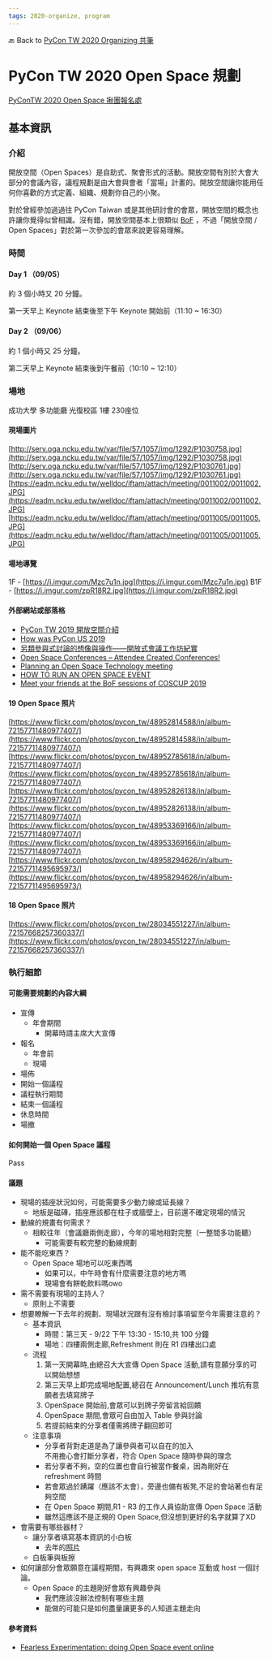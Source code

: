 ```yaml
---
tags: 2020-organize, program
---
```


🔙 Back to [PyCon TW 2020 Organizing 共筆](/5u84SOprTUeQYBR57TH49w)

# PyCon TW 2020 Open Space 規劃

[PyConTW 2020 Open Space 揪團報名處](https://docs.google.com/document/d/13y1eja-dyBz-zd-nJe1Agh_7RFt10dfPcMAvaqeRnKQ/edit)

## 基本資訊
### 介紹
開放空間（Open Spaces）是自助式、聚會形式的活動。開放空間有別於大會大部分的會議內容，議程規劃是由大會與會者「當場」計畫的。開放空間讓你能用任何你喜歡的方式定義、組織、規劃你自己的小聚。

對於曾經參加過過往 PyCon Taiwan 或是其他研討會的會眾，開放空間的概念也許讓你覺得似曾相識。沒有錯，開放空間基本上很類似 [BoF](https://tw.pycon.org/2014apac/zh/bof/) ，不過「開放空間 / Open Spaces」對於第一次參加的會眾來說更容易理解。

### 時間
#### Day 1 （09/05）
約 3 個小時又 20 分鐘。

第一天早上 Keynote 結束後至下午 Keynote 開始前（11:10 ~ 16:30）


#### Day 2 （09/06）
約 1 個小時又 25 分鐘。

第二天早上 Keynote 結束後到午餐前（10:10 ~ 12:10）

### 場地
成功大學 多功能廳 光復校區 1樓 230座位

#### 現場圖片
[http://serv.oga.ncku.edu.tw/var/file/57/1057/img/1292/P1030758.jpg](http://serv.oga.ncku.edu.tw/var/file/57/1057/img/1292/P1030758.jpg)
[http://serv.oga.ncku.edu.tw/var/file/57/1057/img/1292/P1030761.jpg](http://serv.oga.ncku.edu.tw/var/file/57/1057/img/1292/P1030761.jpg)
[https://eadm.ncku.edu.tw/welldoc/iftam/attach/meeting/0011002/0011002.JPG](https://eadm.ncku.edu.tw/welldoc/iftam/attach/meeting/0011002/0011002.JPG)
[https://eadm.ncku.edu.tw/welldoc/iftam/attach/meeting/0011005/0011005.JPG](https://eadm.ncku.edu.tw/welldoc/iftam/attach/meeting/0011005/0011005.JPG)

#### 場地導覽
1F  - [https://i.imgur.com/Mzc7u1n.jpg](https://i.imgur.com/Mzc7u1n.jpg)
B1F    - [https://i.imgur.com/zpR18R2.jpg](https://i.imgur.com/zpR18R2.jpg)



#### 外部網站或部落格
* [PyCon TW 2019 開放空間介紹](https://tw.pycon.org/2019/zh-hant/events/open-spaces/)
* [How was PyCon US 2019](https://lee-w.github.io/posts/tech/2019/06/how-was-pycon-us-2019/#open-space)
* [另類參與式討論的想像與操作——開放式會議工作坊紀實](https://www.hisp.ntu.edu.tw/report_paper?id=284)
* [Open Space Conferences – Attendee Created Conferences!](https://agileforall.com/open-space-conferences-attendee-created-conferences/)
* [Planning an Open Space Technology meeting](http://www.chriscorrigan.com/parkinglot/planning-an-open-space-technology-meeting/)
* [HOW TO RUN AN OPEN SPACE EVENT](https://transitionnetwork.org/wp-content/uploads/2016/09/How-to-run-an-Open-Space-event.pdf)
* [Meet your friends at the BoF sessions of COSCUP 2019](https://blog.coscup.org/2019/08/bof2019.html)

#### 19 Open Space 照片 
[https://www.flickr.com/photos/pycon_tw/48952814588/in/album-72157711480977407/](https://www.flickr.com/photos/pycon_tw/48952814588/in/album-72157711480977407/)
[https://www.flickr.com/photos/pycon_tw/48952785618/in/album-72157711480977407/](https://www.flickr.com/photos/pycon_tw/48952785618/in/album-72157711480977407/)
[https://www.flickr.com/photos/pycon_tw/48952826138/in/album-72157711480977407/](https://www.flickr.com/photos/pycon_tw/48952826138/in/album-72157711480977407/)
[https://www.flickr.com/photos/pycon_tw/48953369166/in/album-72157711480977407/](https://www.flickr.com/photos/pycon_tw/48953369166/in/album-72157711480977407/)
[https://www.flickr.com/photos/pycon_tw/48958294626/in/album-72157711495695973/](https://www.flickr.com/photos/pycon_tw/48958294626/in/album-72157711495695973/)

#### 18 Open Space 照片
[https://www.flickr.com/photos/pycon_tw/28034551227/in/album-72157668257360337/](https://www.flickr.com/photos/pycon_tw/28034551227/in/album-72157668257360337/)


### 執行細節
#### 可能需要規劃的內容大綱
* 宣傳
    * 年會期間
        * 開幕時請主席大大宣傳
* 報名
    * 年會前
    * 現場
* 場佈
* 開始一個議程
* 議程執行期間
* 結束一個議程
* 休息時間
* 場撤

#### 如何開始一個 Open Space 議程
Pass


#### 議題
* 現場的插座狀況如何，可能需要多少動力線或延長線？
    * 地板是磁磚，插座應該都在柱子或牆壁上，目前還不確定現場的情況
* 動線的規畫有何需求？
    * 相較往年（會議廳兩側走廊），今年的場地相對完整（一整間多功能聽）
        * 可能需要有較完整的動線規劃
* 能不能吃東西？
    * Open Space 場地可以吃東西嗎
        * 如果可以，中午時會有什麼需要注意的地方嗎
        * 現場會有餅乾飲料嗎owo
* 需不需要有現場的主持人？
    * 原則上不需要
* 想要瞭解一下去年的規劃、現場狀況跟有沒有檢討事項留至今年需要注意的？
    * 基本資訊
        * 時間：第三天 - 9/22 下午 13:30 - 15:10,共 100 分鐘
        * 場地：四樓兩側走廊,Refreshment 則在 R1 四樓出口處
    * 流程
        1. 第一天開幕時,由總召大大宣傳 Open Space 活動,請有意願分享的可以開始想想
        2. 第三天早上即完成場地配置,總召在 Announcement/Lunch 推坑有意願者去填寫牌子
        3. OpenSpace 開始前,會眾可以到牌子旁留言給回饋
        4. OpenSpace 期間,會眾可自由加入 Table 參與討論
        5. 若提前結束的分享者僅需將牌子翻回即可
    * 注意事項
        * 分享者背對走道是為了讓參與者可以自在的加入  
          不用擔心會打斷分享者，符合 Open Space 隨時參與的理念
        * 若分享者不夠，空的位置也會自行被當作餐桌，因為剛好在 refreshment 時間
        * 若會眾過於踴躍（應該不太會），旁邊也備有板凳,不足的會站著也有足夠空間
        * 在 Open Space 期間,R1 - R3 的工作人員協助宣傳 Open Space 活動
        * 雖然這應該不是正規的 Open Space,但沒想到更好的名字就算了XD
* 會需要有哪些器材？
    * 讓分享者填寫基本資訊的小白板
        * 去年的[照片](https://www.flickr.com/photos/pycon_tw/48958294626/in/album-72157711495695973/)
    * 白板筆與板擦
* 如何讓部分會眾願意在議程期間，有興趣來 open space 互動或 host 一個討論。
    * Open Space 的主題剛好會眾有興趣參與
        * 我們應該沒辦法控制有哪些主題
        * 能做的可能只是如何盡量讓更多的人知道主題走向

#### 參考資料
* [Fearless Experimentation: doing Open Space event online](https://medium.com/virtual-teams-for-systemic-change/fearless-experimentation-5a8695bbd10e)